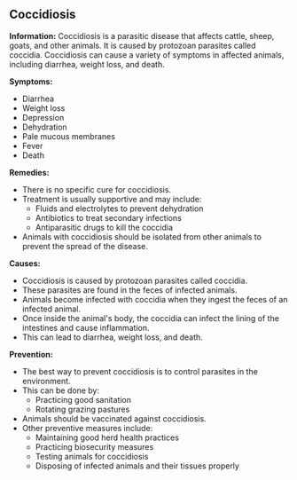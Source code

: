 ## Coccidiosis

**Information:** Coccidiosis is a parasitic disease that affects cattle, sheep, goats, and other animals. It is caused by protozoan parasites called coccidia. Coccidiosis can cause a variety of symptoms in affected animals, including diarrhea, weight loss, and death.

**Symptoms:**

* Diarrhea
* Weight loss
* Depression
* Dehydration
* Pale mucous membranes
* Fever
* Death

**Remedies:**

* There is no specific cure for coccidiosis.
* Treatment is usually supportive and may include:
    * Fluids and electrolytes to prevent dehydration
    * Antibiotics to treat secondary infections
    * Antiparasitic drugs to kill the coccidia
* Animals with coccidiosis should be isolated from other animals to prevent the spread of the disease.

**Causes:**

* Coccidiosis is caused by protozoan parasites called coccidia.
* These parasites are found in the feces of infected animals.
* Animals become infected with coccidia when they ingest the feces of an infected animal.
* Once inside the animal's body, the coccidia can infect the lining of the intestines and cause inflammation.
* This can lead to diarrhea, weight loss, and death.

**Prevention:**

* The best way to prevent coccidiosis is to control parasites in the environment.
* This can be done by:
    * Practicing good sanitation
    * Rotating grazing pastures
* Animals should be vaccinated against coccidiosis.
* Other preventive measures include:
    * Maintaining good herd health practices
    * Practicing biosecurity measures
    * Testing animals for coccidiosis
    * Disposing of infected animals and their tissues properly
